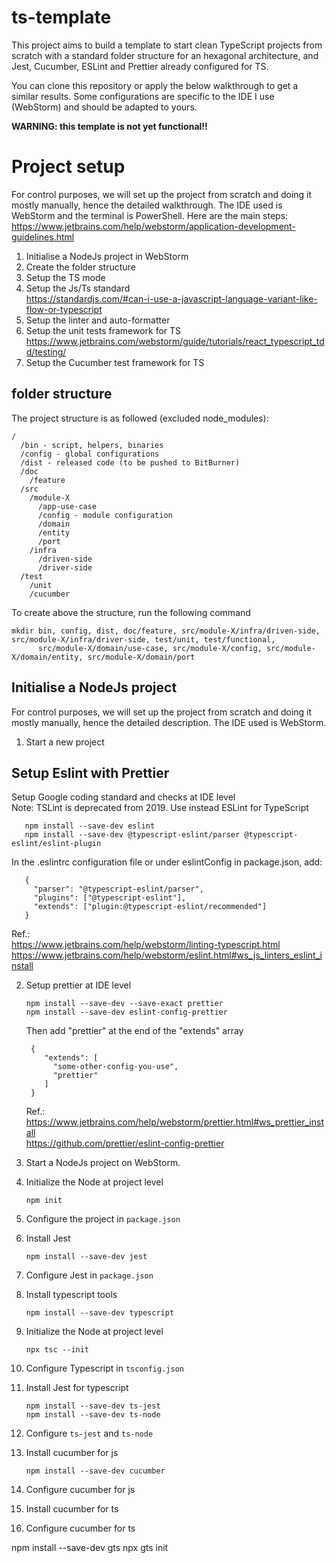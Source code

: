 # ts-template
This project aims to build a template to start clean TypeScript projects from scratch with a standard folder structure for an hexagonal architecture, and Jest, Cucumber, ESLint and Prettier already configured for TS.

You can clone this repository or apply the below walkthrough to get a similar results.
Some configurations are specific to the IDE I use (WebStorm) and should be adapted to yours.

**WARNING: this template is not yet functional!!**

# Project setup
For control purposes, we will set up the project from scratch and doing it mostly manually, hence the detailed walkthrough.
The IDE used is WebStorm and the terminal is PowerShell. Here are the main steps:  
https://www.jetbrains.com/help/webstorm/application-development-guidelines.html

1. Initialise a NodeJs project in WebStorm
2. Create the folder structure
3. Setup the TS mode
4. Setup the Js/Ts standard  
   https://standardjs.com/#can-i-use-a-javascript-language-variant-like-flow-or-typescript
5. Setup the linter and auto-formatter
6. Setup the unit tests framework for TS
   https://www.jetbrains.com/webstorm/guide/tutorials/react_typescript_tdd/testing/
7. Setup the Cucumber test framework for TS


## folder structure

The project structure is as followed (excluded node_modules):

    /  
      /bin - script, helpers, binaries
      /config - global configurations
      /dist - released code (to be pushed to BitBurner)  
      /doc
        /feature
      /src  
        /module-X  
          /app-use-case
          /config - module configuration
          /domain  
          /entity   
          /port  
        /infra  
          /driven-side  
          /driver-side
      /test
        /unit
        /cucumber

To create above the structure, run the following command

    mkdir bin, config, dist, doc/feature, src/module-X/infra/driven-side, src/module-X/infra/driver-side, test/unit, test/functional,  
          src/module-X/domain/use-case, src/module-X/config, src/module-X/domain/entity, src/module-X/domain/port

## Initialise a NodeJs project
For control purposes, we will set up the project from scratch and doing it mostly manually, hence the detailed description.
The IDE used is WebStorm.

1. Start a new project

## Setup Eslint with Prettier
Setup Google coding standard and checks at IDE level  
Note: TSLint is deprecated from 2019. Use instead ESLint for TypeScript

       npm install --save-dev eslint
       npm install --save-dev @typescript-eslint/parser @typescript-eslint/eslint-plugin 

In the .eslintrc configuration file or under eslintConfig in package.json, add:

       {
         "parser": "@typescript-eslint/parser",
         "plugins": ["@typescript-eslint"],
         "extends": ["plugin:@typescript-eslint/recommended"]
       }
Ref.:   
https://www.jetbrains.com/help/webstorm/linting-typescript.html
https://www.jetbrains.com/help/webstorm/eslint.html#ws_js_linters_eslint_install

2. Setup prettier at IDE level

       npm install --save-dev --save-exact prettier
       npm install --save-dev eslint-config-prettier

   Then add "prettier" at the end of the "extends" array

        {
           "extends": [
             "some-other-config-you-use",
             "prettier"
           ]
        }

   Ref.:   
   https://www.jetbrains.com/help/webstorm/prettier.html#ws_prettier_install  
   https://github.com/prettier/eslint-config-prettier

3. Start a NodeJs project on WebStorm.
4. Initialize the Node at project level

       npm init

5. Configure the project in ``package.json``

6. Install Jest

       npm install --save-dev jest

7. Configure Jest in ``package.json``

8. Install typescript tools

       npm install --save-dev typescript

9. Initialize the Node at project level

       npx tsc --init

10. Configure Typescript in ``tsconfig.json``

11. Install Jest for typescript

        npm install --save-dev ts-jest
        npm install --save-dev ts-node

12. Configure ``ts-jest`` and ``ts-node``

13. Install cucumber for js

        npm install --save-dev cucumber

14. Configure cucumber for js

15. Install cucumber for ts

16. Configure cucumber for ts

npm install --save-dev gts
npx gts init





